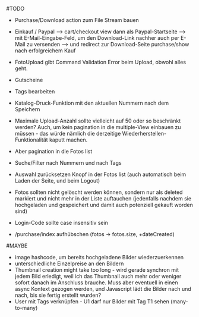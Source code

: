 #TODO
- Purchase/Download action zum File Stream bauen
- Einkauf / Paypal
  --> cart/checkout view dann als Paypal-Startseite
  --> mit E-Mail-Eingabe-Feld, um den Download-Link nachher auch per E-Mail zu versenden
  --> und redirect zur Download-Seite purchase/show nach erfolgreichem Kauf

- FotoUpload gibt Command Validation Error beim Upload, obwohl alles geht.
- Gutscheine
- Tags bearbeiten
- Katalog-Druck-Funktion mit den aktuellen Nummern nach dem Speichern
- Maximale Upload-Anzahl sollte vielleicht auf 50 oder so beschränkt werden? Auch, um kein pagination in die 
  multiple-View einbauen zu müssen - das würde nämlich die derzeitige Wiederherstellen-Funktionalität kaputt machen.
- Aber pagination in die Fotos list
- Suche/Filter nach Nummern und nach Tags
- Auswahl zurücksetzen Knopf in der Fotos list (auch automatisch beim Laden der Seite, und beim Logout)
- Fotos sollten nicht gelöscht werden können, sondern nur als deleted markiert und nicht mehr in der Liste auftauchen 
  (jedenfalls nachdem sie hochgeladen und gespeichert und damit auch potenziell gekauft worden sind)
- Login-Code sollte case insensitiv sein
- /purchase/index aufhübschen (fotos -> fotos.size, +dateCreated)

#MAYBE
- image hashcode, um bereits hochgeladene Bilder wiederzuerkennen
- unterschiedliche Einzelpreise an den Bildern
- Thumbnail creation might take too long - wird gerade synchron mit jedem Bild erledigt, weil ich das Thumbnail
  auch mehr oder weniger sofort danach im Anschluss brauche. Muss aber eventuell in einen async Kontext gezogen werden,
  und Javascript lädt die Bilder nach und nach, bis sie fertig erstellt wurden?
- User mit Tags verknüpfen - U1 darf nur Bilder mit Tag T1 sehen (many-to-many)
